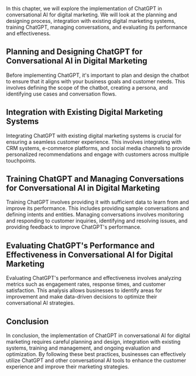 
In this chapter, we will explore the implementation of ChatGPT in conversational AI for digital marketing. We will look at the planning and designing process, integration with existing digital marketing systems, training ChatGPT, managing conversations, and evaluating its performance and effectiveness.

Planning and Designing ChatGPT for Conversational AI in Digital Marketing
-------------------------------------------------------------------------

Before implementing ChatGPT, it's important to plan and design the chatbot to ensure that it aligns with your business goals and customer needs. This involves defining the scope of the chatbot, creating a persona, and identifying use cases and conversation flows.

Integration with Existing Digital Marketing Systems
---------------------------------------------------

Integrating ChatGPT with existing digital marketing systems is crucial for ensuring a seamless customer experience. This involves integrating with CRM systems, e-commerce platforms, and social media channels to provide personalized recommendations and engage with customers across multiple touchpoints.

Training ChatGPT and Managing Conversations for Conversational AI in Digital Marketing
--------------------------------------------------------------------------------------

Training ChatGPT involves providing it with sufficient data to learn from and improve its performance. This includes providing sample conversations and defining intents and entities. Managing conversations involves monitoring and responding to customer inquiries, identifying and resolving issues, and providing feedback to improve ChatGPT's performance.

Evaluating ChatGPT's Performance and Effectiveness in Conversational AI for Digital Marketing
---------------------------------------------------------------------------------------------

Evaluating ChatGPT's performance and effectiveness involves analyzing metrics such as engagement rates, response times, and customer satisfaction. This analysis allows businesses to identify areas for improvement and make data-driven decisions to optimize their conversational AI strategies.

Conclusion
----------

In conclusion, the implementation of ChatGPT in conversational AI for digital marketing requires careful planning and design, integration with existing systems, training and management, and ongoing evaluation and optimization. By following these best practices, businesses can effectively utilize ChatGPT and other conversational AI tools to enhance the customer experience and improve their marketing strategies.
